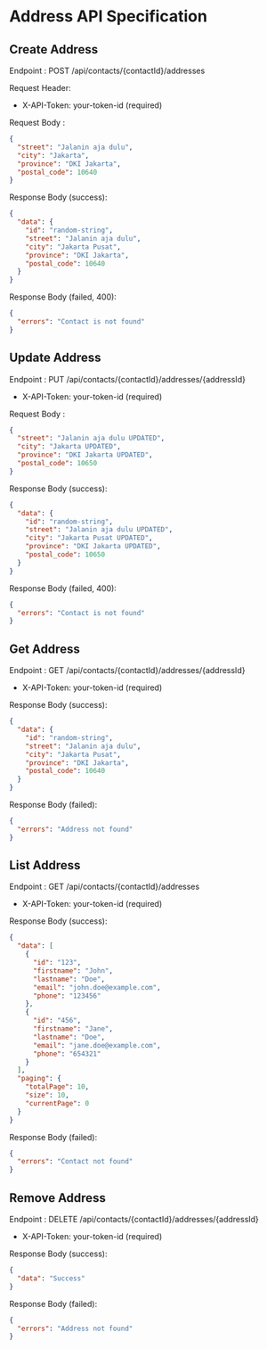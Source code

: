 # Address API Specification

## Create Address
Endpoint : POST /api/contacts/{contactId}/addresses

Request Header:
- X-API-Token: your-token-id (required)

Request Body :
```json
{
  "street": "Jalanin aja dulu",
  "city": "Jakarta",
  "province": "DKI Jakarta",
  "postal_code": 10640
}
```
Response Body (success):
```json
{
  "data": {
    "id": "random-string",
    "street": "Jalanin aja dulu",
    "city": "Jakarta Pusat",
    "province": "DKI Jakarta",
    "postal_code": 10640
  }
}
```
Response Body (failed, 400):
```json
{
  "errors": "Contact is not found"
}
```
## Update Address
Endpoint : PUT /api/contacts/{contactId}/addresses/{addressId}
- X-API-Token: your-token-id (required)

Request Body :
```json
{
  "street": "Jalanin aja dulu UPDATED",
  "city": "Jakarta UPDATED",
  "province": "DKI Jakarta UPDATED",
  "postal_code": 10650
}
```
Response Body (success):
```json
{
  "data": {
    "id": "random-string",
    "street": "Jalanin aja dulu UPDATED",
    "city": "Jakarta Pusat UPDATED",
    "province": "DKI Jakarta UPDATED",
    "postal_code": 10650
  }
}
```
Response Body (failed, 400):
```json
{
  "errors": "Contact is not found"
}
```

## Get Address
Endpoint : GET /api/contacts/{contactId}/addresses/{addressId}
- X-API-Token: your-token-id (required)

Response Body (success):
```json
{
  "data": {
    "id": "random-string",
    "street": "Jalanin aja dulu",
    "city": "Jakarta Pusat",
    "province": "DKI Jakarta",
    "postal_code": 10640
  }
}
```
Response Body (failed):
```json
{
  "errors": "Address not found"
}
```

## List Address
Endpoint : GET /api/contacts/{contactId}/addresses
- X-API-Token: your-token-id (required)

Response Body (success):
```json
{
  "data": [
    {
      "id": "123",
      "firstname": "John",
      "lastname": "Doe",
      "email": "john.doe@example.com",
      "phone": "123456"
    },
    {
      "id": "456",
      "firstname": "Jane",
      "lastname": "Doe",
      "email": "jane.doe@example.com",
      "phone": "654321"
    }
  ],
  "paging": {
    "totalPage": 10,
    "size": 10,
    "currentPage": 0
  }
}
```
Response Body (failed):
```json
{
  "errors": "Contact not found"
}
```

## Remove Address
Endpoint : DELETE /api/contacts/{contactId}/addresses/{addressId}
- X-API-Token: your-token-id (required)

Response Body (success):
```json
{
  "data": "Success"
}
```
Response Body (failed):
```json
{
  "errors": "Address not found"
}
```